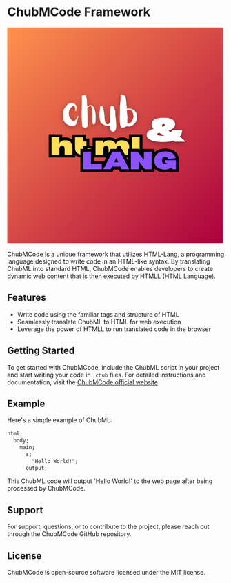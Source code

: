 # ChubMCode Framework

![ChubMCode Logo](hidden/chub.png)

ChubMCode is a unique framework that utilizes HTML-Lang, a programming language designed to write code in an HTML-like syntax. By translating ChubML into standard HTML, ChubMCode enables developers to create dynamic web content that is then executed by HTMLL (HTML Language).

## Features

- Write code using the familiar tags and structure of HTML
- Seamlessly translate ChubML to HTML for web execution
- Leverage the power of HTMLL to run translated code in the browser

## Getting Started

To get started with ChubMCode, include the ChubML script in your project and start writing your code in `.chub` files. For detailed instructions and documentation, visit the [ChubMCode official website](https://chubml.replit.app/).

## Example

Here's a simple example of ChubML:
```chubcode
html;
  body;
    main;
      s;
        "Hello World!";
      output;
```

This ChubML code will output 'Hello World!' to the web page after being processed by ChubMCode.

## Support
For support, questions, or to contribute to the project, please reach out through the ChubMCode GitHub repository.

## License
ChubMCode is open-source software licensed under the MIT license.